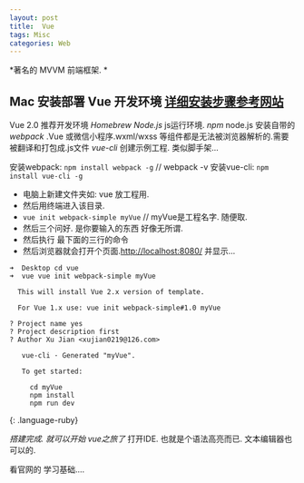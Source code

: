 ```yaml
---
layout: post
title:  Vue
tags: Misc
categories: Web
---
```





*著名的 MVVM 前端框架. *



## Mac 安装部署 Vue 开发环境    [详细安装步骤参考网站][1]

Vue 2.0 推荐开发环境
*Homebrew*
*Node.js* js运行环境. 
*npm*   node.js 安装自带的
*webpack* .Vue 或微信小程序.wxml/wxss 等组件都是无法被浏览器解析的.需要被翻译和打包成.js文件
*vue-cli* 创建示例工程. 类似脚手架...


安装webpack:  `npm install webpack -g`    // webpack -v
安装vue-cli:  `npm install vue-cli -g`  


- 电脑上新建文件夹如: vue  放工程用.  
- 然后用终端进入该目录.
- `vue init webpack-simple myVue` // myVue是工程名字. 随便取.
- 然后三个问好. 是你要输入的东西 好像无所谓.
- 然后执行 最下面的三行的命令
- 然后浏览器就会打开个页面.[http://localhost:8080/][2] 并显示...
~~~
➜  Desktop cd vue
➜  vue vue init webpack-simple myVue

  This will install Vue 2.x version of template.

  For Vue 1.x use: vue init webpack-simple#1.0 myVue

? Project name yes
? Project description first
? Author Xu Jian <xujian0219@126.com>

   vue-cli · Generated "myVue".

   To get started:

     cd myVue
     npm install
     npm run dev
~~~
{: .language-ruby}



*搭建完成. 就可以开始 vue之旅了*
打开IDE. 也就是个语法高亮而已. 文本编辑器也可以的.

看官网的 学习基础....




[1]:	https://aotu.io/notes/2016/10/13/vue2/
[2]:	http://localhost:8080/